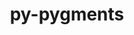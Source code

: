 ---
title: "py-pygments"
layout: cache
categories: [package, develop-2023-08-27]
meta: {"versions": ["2.15.1"], "compilers": ["apple-clang@=14.0.0", "gcc@=11.1.0", "gcc@=11.3.0"], "oss": ["ubuntu20.04", "ubuntu22.04", "ventura"], "platforms": ["darwin", "linux"], "targets": ["aarch64", "ppc64le", "x86_64_v3"], "stacks": ["data-vis-sdk", "e4s", "e4s-power", "ml-darwin-aarch64-mps", "ml-linux-x86_64-cpu", "ml-linux-x86_64-cuda", "root"], "num_specs": 9, "num_specs_by_stack": {"root": 9, "ml-darwin-aarch64-mps": 1, "e4s-power": 3, "data-vis-sdk": 1, "e4s": 3, "ml-linux-x86_64-cpu": 1, "ml-linux-x86_64-cuda": 1}}
spec_details: [{"hash": "wdpwi3n23cmkqyc7c5o25iv6iicdcs3g", "compiler": "apple-clang@=14.0.0", "versions": ["2.15.1"], "os": "ventura", "platform": "darwin", "target": "aarch64", "variants": ["build_system=python_pip"], "stacks": ["root", "ml-darwin-aarch64-mps"], "size": "-", "tarball": "https://binaries.spack.io/releases/develop-2023-08-27/build_cache/darwin-ventura-aarch64/apple-clang-14.0.0/py-pygments-2.15.1/darwin-ventura-aarch64-apple-clang-14.0.0-py-pygments-2.15.1-wdpwi3n23cmkqyc7c5o25iv6iicdcs3g.spack"}, {"hash": "cyxcjzvl57uolsm33lpy6xtjpzzl2s43", "compiler": "gcc@=11.1.0", "versions": ["2.15.1"], "os": "ubuntu20.04", "platform": "linux", "target": "ppc64le", "variants": ["build_system=python_pip"], "stacks": ["root", "e4s-power"], "size": "-", "tarball": "https://binaries.spack.io/releases/develop-2023-08-27/build_cache/linux-ubuntu20.04-ppc64le/gcc-11.1.0/py-pygments-2.15.1/linux-ubuntu20.04-ppc64le-gcc-11.1.0-py-pygments-2.15.1-cyxcjzvl57uolsm33lpy6xtjpzzl2s43.spack"}, {"hash": "hzktrtw5lo3o352b3oxunbnmshxk6br6", "compiler": "gcc@=11.1.0", "versions": ["2.15.1"], "os": "ubuntu20.04", "platform": "linux", "target": "ppc64le", "variants": ["build_system=python_pip"], "stacks": ["root", "e4s-power"], "size": "-", "tarball": "https://binaries.spack.io/releases/develop-2023-08-27/build_cache/linux-ubuntu20.04-ppc64le/gcc-11.1.0/py-pygments-2.15.1/linux-ubuntu20.04-ppc64le-gcc-11.1.0-py-pygments-2.15.1-hzktrtw5lo3o352b3oxunbnmshxk6br6.spack"}, {"hash": "vzx6zn6cfycuat3ipq7kfcdhz4ohthbg", "compiler": "gcc@=11.1.0", "versions": ["2.15.1"], "os": "ubuntu20.04", "platform": "linux", "target": "ppc64le", "variants": ["build_system=python_pip"], "stacks": ["root", "e4s-power"], "size": "-", "tarball": "https://binaries.spack.io/releases/develop-2023-08-27/build_cache/linux-ubuntu20.04-ppc64le/gcc-11.1.0/py-pygments-2.15.1/linux-ubuntu20.04-ppc64le-gcc-11.1.0-py-pygments-2.15.1-vzx6zn6cfycuat3ipq7kfcdhz4ohthbg.spack"}, {"hash": "kfyxtf2x6jp6wddba72rtgpq4r3v4xhe", "compiler": "gcc@=11.1.0", "versions": ["2.15.1"], "os": "ubuntu20.04", "platform": "linux", "target": "x86_64_v3", "variants": ["build_system=python_pip"], "stacks": ["data-vis-sdk", "root"], "size": "-", "tarball": "https://binaries.spack.io/releases/develop-2023-08-27/build_cache/linux-ubuntu20.04-x86_64_v3/gcc-11.1.0/py-pygments-2.15.1/linux-ubuntu20.04-x86_64_v3-gcc-11.1.0-py-pygments-2.15.1-kfyxtf2x6jp6wddba72rtgpq4r3v4xhe.spack"}, {"hash": "immzi3hanmtqwov45pyzwriiytdzhhqq", "compiler": "gcc@=11.1.0", "versions": ["2.15.1"], "os": "ubuntu20.04", "platform": "linux", "target": "x86_64_v3", "variants": ["build_system=python_pip"], "stacks": ["e4s", "root"], "size": "-", "tarball": "https://binaries.spack.io/releases/develop-2023-08-27/build_cache/linux-ubuntu20.04-x86_64_v3/gcc-11.1.0/py-pygments-2.15.1/linux-ubuntu20.04-x86_64_v3-gcc-11.1.0-py-pygments-2.15.1-immzi3hanmtqwov45pyzwriiytdzhhqq.spack"}, {"hash": "gnmbu5dmeptw37etu3qppwbm3xzp3iik", "compiler": "gcc@=11.1.0", "versions": ["2.15.1"], "os": "ubuntu20.04", "platform": "linux", "target": "x86_64_v3", "variants": ["build_system=python_pip"], "stacks": ["e4s", "root"], "size": "-", "tarball": "https://binaries.spack.io/releases/develop-2023-08-27/build_cache/linux-ubuntu20.04-x86_64_v3/gcc-11.1.0/py-pygments-2.15.1/linux-ubuntu20.04-x86_64_v3-gcc-11.1.0-py-pygments-2.15.1-gnmbu5dmeptw37etu3qppwbm3xzp3iik.spack"}, {"hash": "tj54ey2fhaxdaw4dlkucfr4kx4pti3id", "compiler": "gcc@=11.1.0", "versions": ["2.15.1"], "os": "ubuntu20.04", "platform": "linux", "target": "x86_64_v3", "variants": ["build_system=python_pip"], "stacks": ["e4s", "root"], "size": "-", "tarball": "https://binaries.spack.io/releases/develop-2023-08-27/build_cache/linux-ubuntu20.04-x86_64_v3/gcc-11.1.0/py-pygments-2.15.1/linux-ubuntu20.04-x86_64_v3-gcc-11.1.0-py-pygments-2.15.1-tj54ey2fhaxdaw4dlkucfr4kx4pti3id.spack"}, {"hash": "nk622nfji27ab3bih7ficpsg2bupr3jw", "compiler": "gcc@=11.3.0", "versions": ["2.15.1"], "os": "ubuntu22.04", "platform": "linux", "target": "x86_64_v3", "variants": ["build_system=python_pip"], "stacks": ["root", "ml-linux-x86_64-cpu", "ml-linux-x86_64-cuda"], "size": "-", "tarball": "https://binaries.spack.io/releases/develop-2023-08-27/build_cache/linux-ubuntu22.04-x86_64_v3/gcc-11.3.0/py-pygments-2.15.1/linux-ubuntu22.04-x86_64_v3-gcc-11.3.0-py-pygments-2.15.1-nk622nfji27ab3bih7ficpsg2bupr3jw.spack"}]
---